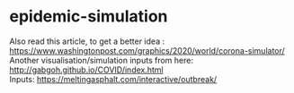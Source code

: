 # epidemic-simulation
Also read this article, to get a better idea : https://www.washingtonpost.com/graphics/2020/world/corona-simulator/                   
Another visualisation/simulation inputs from here: http://gabgoh.github.io/COVID/index.html                                           
Inputs: https://meltingasphalt.com/interactive/outbreak/

